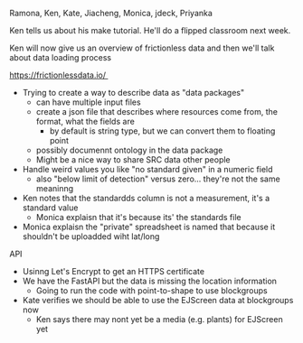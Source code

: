 Ramona, Ken, Kate, Jiacheng, Monica, jdeck, Priyanka

Ken tells us about his make tutorial. He'll do a flipped classroom next week.

Ken will now give us an overview of frictionless data and then we'll talk about data loading process

https://frictionlessdata.io/ 

- Trying to create a way to describe data as "data packages"
  - can have multiple input files
  - create a json file that describes where resources come from, the format, what the fields are
    - by default is string type, but we can convert them to floating point
  - possibly documennt ontology in the data package
  - Might be a nice way to share SRC data other people
- Handle weird values you like "no standard given" in a numeric field
  - also "below limit of detection" versus zero... they're not the same meaninng
- Ken notes that the standardds column is not a measurement, it's a standard value
  - Monica explaisn that it's because its' the standards file
- Monica explaisn the "private" spreadsheet is named that because it shouldn't be uploadded wiht lat/long

API

- Usinng Let's Encrypt to get an HTTPS certificate
- We have the FastAPI but the data is missing the location information
  - Going to run the code with point-to-shape to use blockgroups
- Kate verifies we should be able to use the EJScreen data at blockgroups now
  - Ken says there may nont yet be a media (e.g. plants) for EJScreen yet
